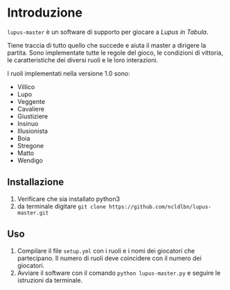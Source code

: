 # Introduzione
`lupus-master` è un software di supporto per giocare a *Lupus in Tabula*.

Tiene traccia di tutto quello che succede e aiuta il master a dirigere la partita.
Sono implementate tutte le regole del gioco, le condizioni di vittoria, le caratteristiche dei diversi ruoli e le loro interazioni.

I ruoli implementati nella versione 1.0 sono:
- Villico
- Lupo
- Veggente
- Cavaliere
- Giustiziere
- Insinuo
- Illusionista
- Boia
- Stregone
- Matto
- Wendigo

## Installazione
1. Verificare che sia installato python3
2. da terminale digitare `git clone https://github.com/ncldlbn/lupus-master.git`

## Uso
1. Compilare il file `setup.yml` con i ruoli e i nomi dei giocatori che partecipano. 
Il numero di ruoli deve coincidere con il numero dei giocatori.
2. Avviare il software con il comando `python lupus-master.py` e seguire le istruzioni da terminale.